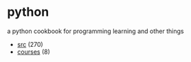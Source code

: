 # python
a python cookbook for programming learning and other things

+ [src](src/README.md) (270)
+ [courses](courses/README.md) (8)
